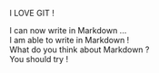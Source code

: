 I LOVE GIT !<br>

I can now write in Markdown ...<br>
I am able to write in Markdown !<br>
What do you think about Markdown ?<br>
You should try !

